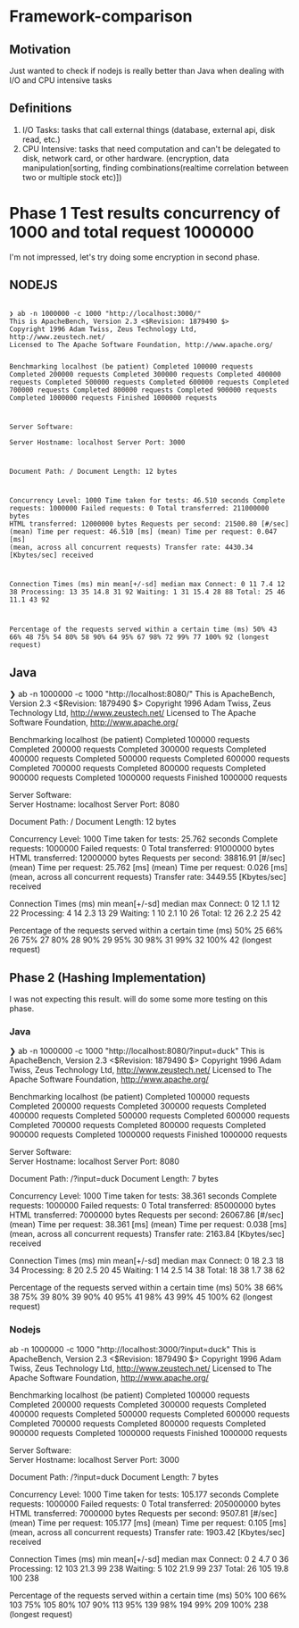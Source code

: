 # Framework-comparison

## Motivation

Just wanted to check if nodejs is really better than Java when dealing with I/O and CPU intensive tasks

## Definitions

1. I/O Tasks: tasks that call external things (database, external api, disk read, etc.)
2. CPU Intensive: tasks that need computation and can't be delegated to disk, network card, or other hardware. (encryption, data manipulation[sorting, finding combinations(realtime correlation between two or multiple stock etc)])

# Phase 1 Test results concurrency of 1000 and total request 1000000

I'm not impressed, let's try doing some encryption in second phase.  

## NODEJS 
<code>
❯ ab -n 1000000 -c 1000 "http://localhost:3000/"
This is ApacheBench, Version 2.3 <$Revision: 1879490 $>
Copyright 1996 Adam Twiss, Zeus Technology Ltd, http://www.zeustech.net/
Licensed to The Apache Software Foundation, http://www.apache.org/

Benchmarking localhost (be patient)
Completed 100000 requests
Completed 200000 requests
Completed 300000 requests
Completed 400000 requests
Completed 500000 requests
Completed 600000 requests
Completed 700000 requests
Completed 800000 requests
Completed 900000 requests
Completed 1000000 requests
Finished 1000000 requests


Server Software:        
Server Hostname:        localhost
Server Port:            3000

Document Path:          /
Document Length:        12 bytes

Concurrency Level:      1000
Time taken for tests:   46.510 seconds
Complete requests:      1000000
Failed requests:        0
Total transferred:      211000000 bytes
HTML transferred:       12000000 bytes
Requests per second:    21500.80 [#/sec] (mean)
Time per request:       46.510 [ms] (mean)
Time per request:       0.047 [ms] (mean, across all concurrent requests)
Transfer rate:          4430.34 [Kbytes/sec] received

Connection Times (ms)
              min  mean[+/-sd] median   max
Connect:        0   11   7.4     12      38
Processing:    13   35  14.8     31      92
Waiting:        1   31  15.4     28      88
Total:         25   46  11.1     43      92

Percentage of the requests served within a certain time (ms)
  50%     43
  66%     48
  75%     54
  80%     58
  90%     64
  95%     67
  98%     72
  99%     77
 100%     92 (longest request)
</code>

## Java 

❯ ab -n 1000000 -c 1000 "http://localhost:8080/"
This is ApacheBench, Version 2.3 <$Revision: 1879490 $>
Copyright 1996 Adam Twiss, Zeus Technology Ltd, http://www.zeustech.net/
Licensed to The Apache Software Foundation, http://www.apache.org/

Benchmarking localhost (be patient)
Completed 100000 requests
Completed 200000 requests
Completed 300000 requests
Completed 400000 requests
Completed 500000 requests
Completed 600000 requests
Completed 700000 requests
Completed 800000 requests
Completed 900000 requests
Completed 1000000 requests
Finished 1000000 requests


Server Software:        
Server Hostname:        localhost
Server Port:            8080

Document Path:          /
Document Length:        12 bytes

Concurrency Level:      1000
Time taken for tests:   25.762 seconds
Complete requests:      1000000
Failed requests:        0
Total transferred:      91000000 bytes
HTML transferred:       12000000 bytes
Requests per second:    38816.91 [#/sec] (mean)
Time per request:       25.762 [ms] (mean)
Time per request:       0.026 [ms] (mean, across all concurrent requests)
Transfer rate:          3449.55 [Kbytes/sec] received

Connection Times (ms)
              min  mean[+/-sd] median   max
Connect:        0   12   1.1     12      22
Processing:     4   14   2.3     13      29
Waiting:        1   10   2.1     10      26
Total:         12   26   2.2     25      42

Percentage of the requests served within a certain time (ms)
  50%     25
  66%     26
  75%     27
  80%     28
  90%     29
  95%     30
  98%     31
  99%     32
 100%     42 (longest request)


## Phase 2 (Hashing Implementation)

I was not expecting this result. will do some some more testing on this phase. 

### Java

❯ ab -n 1000000 -c 1000 "http://localhost:8080/?input=duck"
This is ApacheBench, Version 2.3 <$Revision: 1879490 $>
Copyright 1996 Adam Twiss, Zeus Technology Ltd, http://www.zeustech.net/
Licensed to The Apache Software Foundation, http://www.apache.org/

Benchmarking localhost (be patient)
Completed 100000 requests
Completed 200000 requests
Completed 300000 requests
Completed 400000 requests
Completed 500000 requests
Completed 600000 requests
Completed 700000 requests
Completed 800000 requests
Completed 900000 requests
Completed 1000000 requests
Finished 1000000 requests


Server Software:        
Server Hostname:        localhost
Server Port:            8080

Document Path:          /?input=duck
Document Length:        7 bytes

Concurrency Level:      1000
Time taken for tests:   38.361 seconds
Complete requests:      1000000
Failed requests:        0
Total transferred:      85000000 bytes
HTML transferred:       7000000 bytes
Requests per second:    26067.86 [#/sec] (mean)
Time per request:       38.361 [ms] (mean)
Time per request:       0.038 [ms] (mean, across all concurrent requests)
Transfer rate:          2163.84 [Kbytes/sec] received

Connection Times (ms)
              min  mean[+/-sd] median   max
Connect:        0   18   2.3     18      34
Processing:     8   20   2.5     20      45
Waiting:        1   14   2.5     14      38
Total:         18   38   1.7     38      62

Percentage of the requests served within a certain time (ms)
  50%     38
  66%     38
  75%     39
  80%     39
  90%     40
  95%     41
  98%     43
  99%     45
 100%     62 (longest request)


### Nodejs

 ab -n 1000000 -c 1000 "http://localhost:3000/?input=duck"
This is ApacheBench, Version 2.3 <$Revision: 1879490 $>
Copyright 1996 Adam Twiss, Zeus Technology Ltd, http://www.zeustech.net/
Licensed to The Apache Software Foundation, http://www.apache.org/

Benchmarking localhost (be patient)
Completed 100000 requests
Completed 200000 requests
Completed 300000 requests
Completed 400000 requests
Completed 500000 requests
Completed 600000 requests
Completed 700000 requests
Completed 800000 requests
Completed 900000 requests
Completed 1000000 requests
Finished 1000000 requests


Server Software:        
Server Hostname:        localhost
Server Port:            3000

Document Path:          /?input=duck
Document Length:        7 bytes

Concurrency Level:      1000
Time taken for tests:   105.177 seconds
Complete requests:      1000000
Failed requests:        0
Total transferred:      205000000 bytes
HTML transferred:       7000000 bytes
Requests per second:    9507.81 [#/sec] (mean)
Time per request:       105.177 [ms] (mean)
Time per request:       0.105 [ms] (mean, across all concurrent requests)
Transfer rate:          1903.42 [Kbytes/sec] received

Connection Times (ms)
              min  mean[+/-sd] median   max
Connect:        0    2   4.7      0      36
Processing:    12  103  21.3     99     238
Waiting:        5  102  21.9     99     237
Total:         26  105  19.8    100     238

Percentage of the requests served within a certain time (ms)
  50%    100
  66%    103
  75%    105
  80%    107
  90%    113
  95%    139
  98%    194
  99%    209
 100%    238 (longest request)
